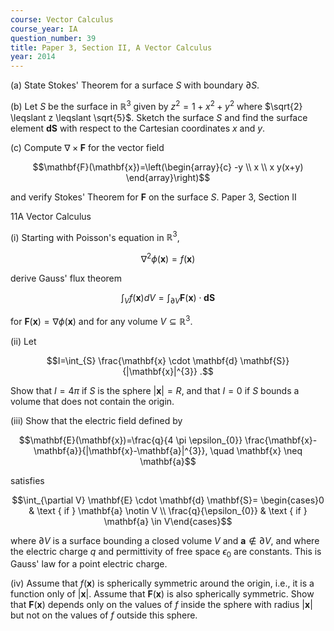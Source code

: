 ```yaml
---
course: Vector Calculus
course_year: IA
question_number: 39
title: Paper 3, Section II, A Vector Calculus
year: 2014
---
```




(a) State Stokes' Theorem for a surface $S$ with boundary $\partial S$.

(b) Let $S$ be the surface in $\mathbb{R}^{3}$ given by $z^{2}=1+x^{2}+y^{2}$ where $\sqrt{2} \leqslant z \leqslant \sqrt{5}$. Sketch the surface $S$ and find the surface element $\mathbf{d} \mathbf{S}$ with respect to the Cartesian coordinates $x$ and $y$.

(c) Compute $\nabla \times \mathbf{F}$ for the vector field

$$\mathbf{F}(\mathbf{x})=\left(\begin{array}{c}
-y \\
x \\
x y(x+y)
\end{array}\right)$$

and verify Stokes' Theorem for $\mathbf{F}$ on the surface $S$. Paper 3, Section II

11A Vector Calculus

(i) Starting with Poisson's equation in $\mathbb{R}^{3}$,

$$\nabla^{2} \phi(\mathbf{x})=f(\mathbf{x})$$

derive Gauss' flux theorem

$$\int_{V} f(\mathbf{x}) d V=\int_{\partial V} \mathbf{F}(\mathbf{x}) \cdot \mathbf{d} \mathbf{S}$$

for $\mathbf{F}(\mathbf{x})=\nabla \phi(\mathbf{x})$ and for any volume $V \subseteq \mathbb{R}^{3}$.

(ii) Let

$$I=\int_{S} \frac{\mathbf{x} \cdot \mathbf{d} \mathbf{S}}{|\mathbf{x}|^{3}} .$$

Show that $I=4 \pi$ if $S$ is the sphere $|\mathbf{x}|=R$, and that $I=0$ if $S$ bounds a volume that does not contain the origin.

(iii) Show that the electric field defined by

$$\mathbf{E}(\mathbf{x})=\frac{q}{4 \pi \epsilon_{0}} \frac{\mathbf{x}-\mathbf{a}}{|\mathbf{x}-\mathbf{a}|^{3}}, \quad \mathbf{x} \neq \mathbf{a}$$

satisfies

$$\int_{\partial V} \mathbf{E} \cdot \mathbf{d} \mathbf{S}= \begin{cases}0 & \text { if } \mathbf{a} \notin V \\ \frac{q}{\epsilon_{0}} & \text { if } \mathbf{a} \in V\end{cases}$$

where $\partial V$ is a surface bounding a closed volume $V$ and $\mathbf{a} \notin \partial V$, and where the electric charge $q$ and permittivity of free space $\epsilon_{0}$ are constants. This is Gauss' law for a point electric charge.

(iv) Assume that $f(\mathbf{x})$ is spherically symmetric around the origin, i.e., it is a function only of $|\mathbf{x}|$. Assume that $\mathbf{F}(\mathbf{x})$ is also spherically symmetric. Show that $\mathbf{F}(\mathbf{x})$ depends only on the values of $f$ inside the sphere with radius $|\mathbf{x}|$ but not on the values of $f$ outside this sphere.
